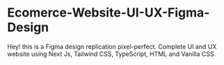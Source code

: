 # Ecomerce-Website-UI-UX-Figma-Design
Hey! this is a Figma design replication pixel-perfect. Complete UI and UX website using Next Js, Tailwind CSS, TypeScript, HTML and Vanilla CSS.
